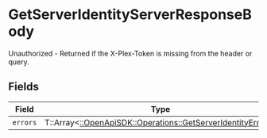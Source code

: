 # GetServerIdentityServerResponseBody

Unauthorized - Returned if the X-Plex-Token is missing from the header or query.


## Fields

| Field                                                                                                             | Type                                                                                                              | Required                                                                                                          | Description                                                                                                       |
| ----------------------------------------------------------------------------------------------------------------- | ----------------------------------------------------------------------------------------------------------------- | ----------------------------------------------------------------------------------------------------------------- | ----------------------------------------------------------------------------------------------------------------- |
| `errors`                                                                                                          | T::Array<[::OpenApiSDK::Operations::GetServerIdentityErrors](../../models/operations/getserveridentityerrors.md)> | :heavy_minus_sign:                                                                                                | N/A                                                                                                               |